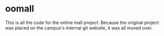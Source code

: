 # oomall
This is all the code for the online mall project. Because the original project was placed on the campus's internal git website, it was all moved over.
